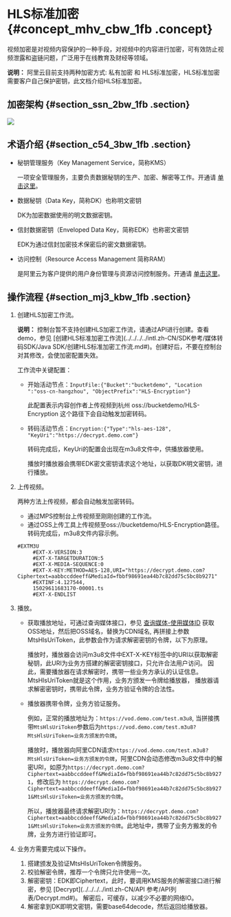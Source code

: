# HLS标准加密 {#concept_mhv_cbw_1fb .concept}

视频加密是对视频内容保护的一种手段，对视频中的内容进行加密，可有效防止视频泄露和盗链问题，广泛用于在线教育及财经等领域。

**说明：** 阿里云目前支持两种加密方式: 私有加密 和 HLS标准加密，HLS标准加密需要客户自己保护密钥，此文档介绍HLS标准加密。

## 加密架构 {#section_ssn_2bw_1fb .section}

![](http://static-aliyun-doc.oss-cn-hangzhou.aliyuncs.com/assets/img/11402/154019826611385_zh-CN.png)

## 术语介绍 {#section_c54_3bw_1fb .section}

-   秘钥管理服务（Key Management Service，简称KMS）

    一项安全管理服务，主要负责数据秘钥的生产、加密、解密等工作。开通请 [单击这里](https://common-buy-intl.aliyun.com/?spm=a2796.105433.1204892.1.631e2a7e616pCe&commodityCode=kms_intl&accounttraceid=83ebc5a2-8fce-43b2-bf75-15ff169809d8#/open)。

-   数据秘钥（Data Key，简称DK）也称明文密钥

    DK为加密数据使用的明文数据密钥。

-   信封数据密钥（Enveloped Data Key，简称EDK）也称密文密钥

    EDK为通过信封加密技术保密后的密文数据密钥。

-   访问控制（Resource Access Management 简称RAM）

    是阿里云为客户提供的用户身份管理与资源访问控制服务。开通请 [单击这里](https://buy-intl.aliyun.com/ram?spm=a2796.104927.1204861.1.41ba6559rYlVBZ#/loading)。


## 操作流程 {#section_mj3_kbw_1fb .section}

1.  创建HLS加密工作流。

    **说明：** 控制台暂不支持创建HLS加密工作流，请通过API进行创建。查看demo，参见 [创建HLS标准加密工作流](../../../../intl.zh-CN/SDK参考/媒体转码SDK/Java SDK/创建HLS标准加密工作流.md#)。创建好后，不要在控制台对其修改，会使加密配置失效。

    工作流中关键配置：

    -   开始活动节点：`InputFile:{"Bucket":"bucketdemo", "Location ":"oss-cn-hangzhou", "ObjectPrefix":"HLS-Encryption"}`

        此配置表示内容创作者上传视频到杭州 oss://bucketdemo/HLS-Encryption 这个路径下会自动触发加密转码。

    -   转码活动节点：`Encryption:{"Type":"hls-aes-128", "KeyUri":"https://decrypt.demo.com"}`

        转码完成后，KeyUri的配置会出现在m3u8文件中，供播放器使用。

        播放时播放器会携带EDK密文密钥请求这个地址，以获取DK明文密钥，进行播放。

2.  上传视频。

    两种方法上传视频，都会自动触发加密转码。

    -   通过MPS控制台上传视频至刚刚创建的工作流。
    -   通过OSS上传工具上传视频至oss://bucketdemo/HLS-Encryption路径。
    转码完成后，m3u8文件内容示例。

    ```
    #EXTM3U
         #EXT-X-VERSION:3
         #EXT-X-TARGETDURATION:5
         #EXT-X-MEDIA-SEQUENCE:0
         #EXT-X-KEY:METHOD=AES-128,URI="https://decrypt.demo.com?Ciphertext=aabbccddeeff&MediaId=fbbf98691ea44b7c82dd75c5bc8b9271"
         #EXTINF:4.127544,
         15029611683170-00001.ts
         #EXT-X-ENDLIST
    ```

3.  播放。
    -   获取播放地址，可通过查询媒体接口，参见 [查询媒体-使用媒体ID](../../../../intl.zh-CN/API参考/媒体接口/查询媒体-使用媒体ID.md#) 获取OSS地址，然后把OSS域名，替换为CDN域名, 再拼接上参数MtsHlsUriToken，此参数会作为请求解密密钥的令牌，以下为原理。

        播放时，播放器会访问m3u8文件中EXT-X-KEY标签中的URI以获取解密秘钥，此URI为业务方搭建的解密密钥接口，只允许合法用户访问。 因此，需要播放器在请求解密时，携带一些业务方承认的认证信息。MtsHlsUriToken就是这个作用，业务方颁发一令牌给播放器， 播放器请求解密密钥时，携带此令牌，业务方验证令牌的合法性。

    -   播放器携带令牌，业务方验证服务。

        例如，正常的播放地址为：`https://vod.demo.com/test.m3u8`, 当拼接携带`MtsHlsUriToken`参数后为`https://vod.demo.com/test.m3u8?MtsHlsUriToken=业务方颁发的令牌`。

        播放时，播放器向阿里CDN请求`https://vod.demo.com/test.m3u8?MtsHlsUriToken=业务方颁发的令牌`，阿里CDN会动态修改m3u8文件中的解密URI，如原为`https://decrypt.demo.com?Ciphertext=aabbccddeeff&MediaId=fbbf98691ea44b7c82dd75c5bc8b9271`，修改后为 `https://decrypt.demo.com?Ciphertext=aabbccddeeff&MediaId=fbbf98691ea44b7c82dd75c5bc8b9271&MtsHlsUriToken=业务方颁发的令牌`。

        所以，播放器最终请求解密URI为：`https://decrypt.demo.com?Ciphertext=aabbccddeeff&MediaId=fbbf98691ea44b7c82dd75c5bc8b9271&MtsHlsUriToken=业务方颁发的令牌`。此地址中，携带了业务方搬发的令牌，业务方进行验证即可。

4.  业务方需要完成以下操作。
    1.  搭建颁发及验证MtsHlsUriToken令牌服务。
    2.  校验解密令牌，推荐一个令牌只允许使用一次。
    3.  解密密钥：EDK即Ciphertext，此时，要调用KMS服务的解密接口进行解密，参见 [Decrypt](../../../../intl.zh-CN/API 参考/API列表/Decrypt.md#)。 解密后，可缓存，以减少不必要的网络IO。
    4.  解密拿到DK即明文密钥，需要base64decode，然后返回给播放器。

